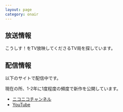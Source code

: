 ```yaml
---
layout: page
category: onair
---
```




放送情報
---------------

こうしす！をTV放映してくださるTV局を探しています。



配信情報
---------------

以下のサイトで配信中です。

現在の所、1-2年に1度程度の頻度で新作を公開しています。

* [ニコニコチャンネル](http://ch.nicovideo.jp/kosys)
* [YouTube](https://youtube.com/user/OPAPJP)